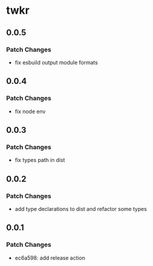 # twkr

## 0.0.5

### Patch Changes

- fix esbuild output module formats

## 0.0.4

### Patch Changes

- fix node env

## 0.0.3

### Patch Changes

- fix types path in dist

## 0.0.2

### Patch Changes

- add type declarations to dist and refactor some types

## 0.0.1

### Patch Changes

- ec6a598: add release action

